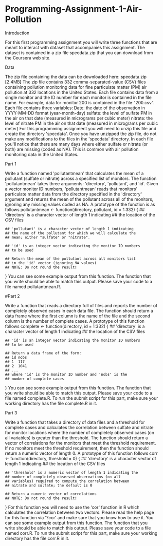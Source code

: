 # Programming-Assignment-1-Air-Pollution

Introduction

For this first programming assignment you will write three functions that are meant to interact with dataset that accompanies this assignment. The dataset is contained in a zip file specdata.zip that you can download from the Coursera web site.

Data

The zip file containing the data can be downloaded here: specdata.zip [2.4MB] The zip file contains 332 comma-separated-value (CSV) files containing pollution monitoring data for fine particulate matter (PM) air pollution at 332 locations in the United States. Each file contains data from a single monitor and the ID number for each monitor is contained in the file name. For example, data for monitor 200 is contained in the file "200.csv". Each file contains three variables: Date: the date of the observation in YYYY-MM-DD format (year-month-day) sulfate: the level of sulfate PM in the air on that date (measured in micrograms per cubic meter) nitrate: the level of nitrate PM in the air on that date (measured in micrograms per cubic meter) For this programming assignment you will need to unzip this file and create the directory 'specdata'. Once you have unzipped the zip file, do not make any modifications to the files in the 'specdata' directory. In each file you'll notice that there are many days where either sulfate or nitrate (or both) are missing (coded as NA). This is common with air pollution monitoring data in the United States.

Part 1

Write a function named 'pollutantmean' that calculates the mean of a pollutant (sulfate or nitrate) across a specified list of monitors. The function 'pollutantmean' takes three arguments: 'directory', 'pollutant', and 'id'. Given a vector monitor ID numbers, 'pollutantmean' reads that monitors' particulate matter data from the directory specified in the 'directory' argument and returns the mean of the pollutant across all of the monitors, ignoring any missing values coded as NA. A prototype of the function is as follows pollutantmean <- function(directory, pollutant, id = 1:332) { ## 'directory' is a character vector of length 1 indicating ## the location of the CSV files

    ## 'pollutant' is a character vector of length 1 indicating
    ## the name of the pollutant for which we will calculate the
    ## mean; either "sulfate" or "nitrate".

    ## 'id' is an integer vector indicating the monitor ID numbers
    ## to be used

    ## Return the mean of the pollutant across all monitors list
    ## in the 'id' vector (ignoring NA values)
    ## NOTE: Do not round the result!
} You can see some example output from this function. The function that you write should be able to match this output. Please save your code to a file named pollutantmean.R.

#Part 2

Write a function that reads a directory full of files and reports the number of completely observed cases in each data file. The function should return a data frame where the first column is the name of the file and the second column is the number of complete cases. A prototype of this function follows complete <- function(directory, id = 1:332) { ## 'directory' is a character vector of length 1 indicating ## the location of the CSV files

    ## 'id' is an integer vector indicating the monitor ID numbers
    ## to be used
    
    ## Return a data frame of the form:
    ## id nobs
    ## 1  117
    ## 2  1041
    ## ...
    ## where 'id' is the monitor ID number and 'nobs' is the
    ## number of complete cases
} You can see some example output from this function. The function that you write should be able to match this output. Please save your code to a file named complete.R. To run the submit script for this part, make sure your working directory has the file complete.R in it.

Part 3

Write a function that takes a directory of data files and a threshold for complete cases and calculates the correlation between sulfate and nitrate for monitor locations where the number of completely observed cases (on all variables) is greater than the threshold. The function should return a vector of correlations for the monitors that meet the threshold requirement. If no monitors meet the threshold requirement, then the function should return a numeric vector of length 0. A prototype of this function follows corr <- function(directory, threshold = 0) { ## 'directory' is a character vector of length 1 indicating ## the location of the CSV files

    ## 'threshold' is a numeric vector of length 1 indicating the
    ## number of completely observed observations (on all
    ## variables) required to compute the correlation between
    ## nitrate and sulfate; the default is 0

    ## Return a numeric vector of correlations
    ## NOTE: Do not round the result!
} For this function you will need to use the 'cor' function in R which calculates the correlation between two vectors. Please read the help page for this function via '?cor' and make sure that you know how to use it. You can see some example output from this function. The function that you write should be able to match this output. Please save your code to a file named corr.R. To run the submit script for this part, make sure your working directory has the file corr.R in it.
